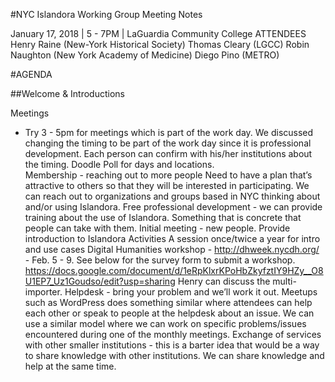 #NYC Islandora Working Group Meeting Notes

January 17, 2018 | 5 - 7PM | LaGuardia Community College
ATTENDEES
Henry Raine (New-York Historical Society)
Thomas Cleary (LGCC)
Robin Naughton (New York Academy of Medicine)
Diego Pino (METRO)

#AGENDA

##Welcome & Introductions

Meetings
* Try 3 - 5pm for meetings which is part of the work day.  We discussed changing the timing to be part of the work day since it is professional development.  Each person can confirm with his/her institutions about the timing.
Doodle Poll for days and locations.  
Membership - reaching out to more people
Need to have a plan that’s attractive to others so that they will be interested in participating.  We can reach out to organizations and groups based in NYC thinking about and/or using Islandora.
Free professional development - we can provide training about the use of Islandora. 
Something that is concrete that people can take with them.
Initial meeting - new people.   Provide introduction to Islandora 
Activities
A session once/twice a year for intro and use cases
Digital Humanities workshop - http://dhweek.nycdh.org/ - Feb. 5 - 9.  See below for the survey form to submit a workshop.
https://docs.google.com/document/d/1eRpKlxrKPoHbZkyfztIY9HZy__O8U1EP7_Uz1Goudso/edit?usp=sharing
Henry can discuss the multi-importer.
Helpdesk - bring your problem and we’ll work it out.  Meetups such as WordPress does something similar where attendees can help each other or speak to people at the helpdesk about an issue.  We can use a similar model where we can work on specific problems/issues encountered during one of the monthly meetings.
Exchange of services with other smaller institutions - this is a barter idea that would be a way to share knowledge with other institutions.  We can share knowledge and help at the same time. 




